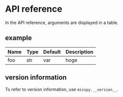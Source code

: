 # API reference
In the API reference, arguments are displayed in a table.

## example
| Name | Type | Default | Description |
| - | - | - | - |
| foo | str | var | hoge |

## version information
To refer to version information, use `misspy.__version__`.